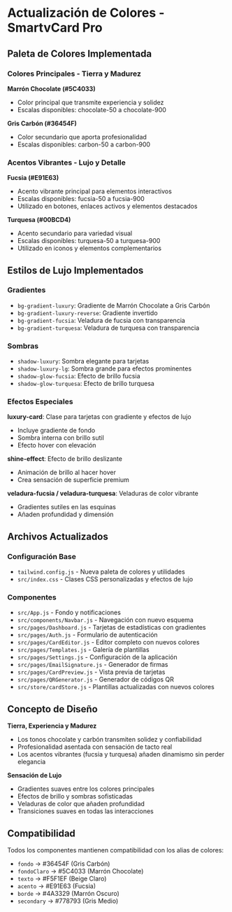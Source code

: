 # Actualización de Colores - SmartvCard Pro

## Paleta de Colores Implementada

### Colores Principales - Tierra y Madurez

**Marrón Chocolate (#5C4033)**
- Color principal que transmite experiencia y solidez
- Escalas disponibles: chocolate-50 a chocolate-900

**Gris Carbón (#36454F)**
- Color secundario que aporta profesionalidad
- Escalas disponibles: carbon-50 a carbon-900

### Acentos Vibrantes - Lujo y Detalle

**Fucsia (#E91E63)**
- Acento vibrante principal para elementos interactivos
- Escalas disponibles: fucsia-50 a fucsia-900
- Utilizado en botones, enlaces activos y elementos destacados

**Turquesa (#00BCD4)**
- Acento secundario para variedad visual
- Escalas disponibles: turquesa-50 a turquesa-900
- Utilizado en iconos y elementos complementarios

## Estilos de Lujo Implementados

### Gradientes
- `bg-gradient-luxury`: Gradiente de Marrón Chocolate a Gris Carbón
- `bg-gradient-luxury-reverse`: Gradiente invertido
- `bg-gradient-fucsia`: Veladura de fucsia con transparencia
- `bg-gradient-turquesa`: Veladura de turquesa con transparencia

### Sombras
- `shadow-luxury`: Sombra elegante para tarjetas
- `shadow-luxury-lg`: Sombra grande para efectos prominentes
- `shadow-glow-fucsia`: Efecto de brillo fucsia
- `shadow-glow-turquesa`: Efecto de brillo turquesa

### Efectos Especiales

**luxury-card**: Clase para tarjetas con gradiente y efectos de lujo
- Incluye gradiente de fondo
- Sombra interna con brillo sutil
- Efecto hover con elevación

**shine-effect**: Efecto de brillo deslizante
- Animación de brillo al hacer hover
- Crea sensación de superficie premium

**veladura-fucsia / veladura-turquesa**: Veladuras de color vibrante
- Gradientes sutiles en las esquinas
- Añaden profundidad y dimensión

## Archivos Actualizados

### Configuración Base
- `tailwind.config.js` - Nueva paleta de colores y utilidades
- `src/index.css` - Clases CSS personalizadas y efectos de lujo

### Componentes
- `src/App.js` - Fondo y notificaciones
- `src/components/Navbar.js` - Navegación con nuevo esquema
- `src/pages/Dashboard.js` - Tarjetas de estadísticas con gradientes
- `src/pages/Auth.js` - Formulario de autenticación
- `src/pages/CardEditor.js` - Editor completo con nuevos colores
- `src/pages/Templates.js` - Galería de plantillas
- `src/pages/Settings.js` - Configuración de la aplicación
- `src/pages/EmailSignature.js` - Generador de firmas
- `src/pages/CardPreview.js` - Vista previa de tarjetas
- `src/pages/QRGenerator.js` - Generador de códigos QR
- `src/store/cardStore.js` - Plantillas actualizadas con nuevos colores

## Concepto de Diseño

**Tierra, Experiencia y Madurez**
- Los tonos chocolate y carbón transmiten solidez y confiabilidad
- Profesionalidad asentada con sensación de tacto real
- Los acentos vibrantes (fucsia y turquesa) añaden dinamismo sin perder elegancia

**Sensación de Lujo**
- Gradientes suaves entre los colores principales
- Efectos de brillo y sombras sofisticadas
- Veladuras de color que añaden profundidad
- Transiciones suaves en todas las interacciones

## Compatibilidad

Todos los componentes mantienen compatibilidad con los alias de colores:
- `fondo` → #36454F (Gris Carbón)
- `fondoClaro` → #5C4033 (Marrón Chocolate)
- `texto` → #F5F1EF (Beige Claro)
- `acento` → #E91E63 (Fucsia)
- `borde` → #4A3329 (Marrón Oscuro)
- `secondary` → #778793 (Gris Medio)

